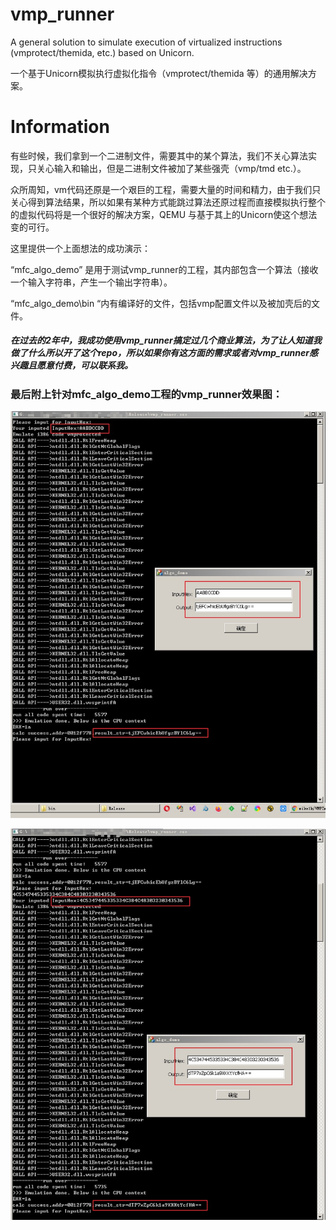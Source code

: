 # vmp_runner
 A general solution to simulate execution of virtualized instructions (vmprotect/themida, etc.) based on Unicorn.

一个基于Unicorn模拟执行虚拟化指令（vmprotect/themida 等）的通用解决方案。

# Information

有些时候，我们拿到一个二进制文件，需要其中的某个算法，我们不关心算法实现，只关心输入和输出，但是二进制文件被加了某些强壳（vmp/tmd etc.）。

众所周知，vm代码还原是一个艰巨的工程，需要大量的时间和精力，由于我们只关心得到算法结果，所以如果有某种方式能跳过算法还原过程而直接模拟执行整个的虚拟代码将是一个很好的解决方案，QEMU 与基于其上的Unicorn使这个想法变的可行。

这里提供一个上面想法的成功演示：

“mfc_algo_demo” 是用于测试vmp_runner的工程，其内部包含一个算法（接收一个输入字符串，产生一个输出字符串）。

“mfc_algo_demo\bin “内有编译好的文件，包括vmp配置文件以及被加壳后的文件。

##### 在过去的2年中，我成功使用vmp_runner搞定过几个商业算法，为了让人知道我做了什么所以开了这个repo，所以如果你有这方面的需求或者对vmp_runner感兴趣且愿意付费，可以联系我。

### 最后附上针对mfc_algo_demo工程的vmp_runner效果图：

![result_1](readme.assets/result_1.jpg)



![result_2](readme.assets/result_2.jpg)



